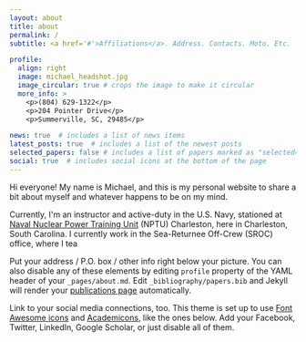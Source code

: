 ```yaml
---
layout: about
title: about
permalink: /
subtitle: <a href='#'>Affiliations</a>. Address. Contacts. Moto. Etc.

profile:
  align: right
  image: michael_headshot.jpg
  image_circular: true # crops the image to make it circular
  more_info: >
    <p>(804) 629-1322</p>
    <p>204 Pointer Drive</p>
    <p>Summerville, SC, 29485</p>

news: true  # includes a list of news items
latest_posts: true  # includes a list of the newest posts
selected_papers: false # includes a list of papers marked as "selected={true}"
social: true  # includes social icons at the bottom of the page
---
```


Hi everyone! My name is Michael, and this is my personal website to share a bit about myself and whatever happens to be on my mind.

Currently, I'm an instructor and active-duty in the U.S. Navy, stationed at [Naval Nuclear Power Training Unit](https://www.navsea.navy.mil/Home/NPTU/Charleston/) (NPTU) Charleston, here in Charleston, South Carolina. I currently work in the Sea-Returnee Off-Crew (SROC) office, where I tea

Put your address / P.O. box / other info right below your picture. You can also disable any of these elements by editing `profile` property of the YAML header of your `_pages/about.md`. Edit `_bibliography/papers.bib` and Jekyll will render your [publications page](/al-folio/publications/) automatically.

Link to your social media connections, too. This theme is set up to use [Font Awesome icons](https://fontawesome.com/) and [Academicons](https://jpswalsh.github.io/academicons/), like the ones below. Add your Facebook, Twitter, LinkedIn, Google Scholar, or just disable all of them.
